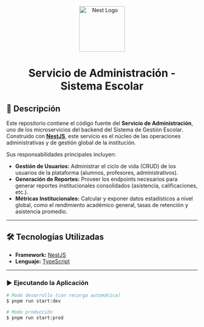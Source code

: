 <p align="center">
  <a href="http://nestjs.com/" target="blank"><img src="https://nestjs.com/img/logo-small.svg" width="120" alt="Nest Logo" /></a>
</p>

<h1 align="center">Servicio de Administración - Sistema Escolar</h1>

## 📝 Descripción

Este repositorio contiene el código fuente del **Servicio de Administración**, uno de los microservicios del backend del Sistema de Gestión Escolar. Construido con **[NestJS](https://nestjs.com)**, este servicio es el núcleo de las operaciones administrativas y de gestión global de la institución.

Sus responsabilidades principales incluyen:
-   **Gestión de Usuarios:** Administrar el ciclo de vida (CRUD) de los usuarios de la plataforma (alumnos, profesores, administrativos).
-   **Generación de Reportes:** Proveer los endpoints necesarios para generar reportes institucionales consolidados (asistencia, calificaciones, etc.).
-   **Métricas Institucionales:** Calcular y exponer datos estadísticos a nivel global, como el rendimiento académico general, tasas de retención y asistencia promedio.
---

## 🛠️ Tecnologías Utilizadas

-   **Framework:** [NestJS](https://nestjs.com/)
-   **Lenguaje:** [TypeScript](https://www.typescriptlang.org/)
---

### ▶️ Ejecutando la Aplicación

```bash
# Modo desarrollo (con recarga automática)
$ pnpm run start:dev

# Modo producción
$ pnpm run start:prod
